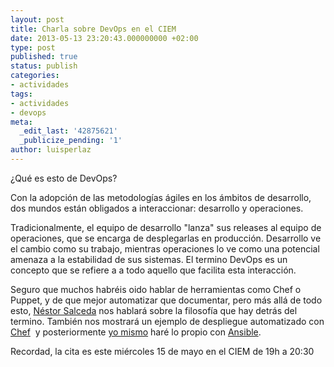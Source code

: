 ```yaml
---
layout: post
title: Charla sobre DevOps en el CIEM
date: 2013-05-13 23:20:43.000000000 +02:00
type: post
published: true
status: publish
categories:
- actividades
tags:
- actividades
- devops
meta:
  _edit_last: '42875621'
  _publicize_pending: '1'
author: luisperlaz
---
```

¿Qué es esto de DevOps?

Con la adopción de las metodologías ágiles en los ámbitos de
desarrollo,\
 dos mundos están obligados a interaccionar: desarrollo y operaciones.

Tradicionalmente, el equipo de desarrollo "lanza" sus releases al equipo
de operaciones, que se encarga de desplegarlas en producción. Desarrollo
ve el cambio como su trabajo, mientras operaciones lo ve como una
potencial amenaza a la estabilidad de sus sistemas. El termino DevOps es
un concepto que se refiere a a todo aquello que facilita esta
interacción.

Seguro que muchos habréis oido hablar de herramientas como Chef o
Puppet, y de que mejor automatizar que documentar, pero más allá de todo
esto, [Néstor
Salceda](https://twitter.com/nestorsalceda "Néstor Salceda") nos hablará
sobre la filosofía que hay detrás del termino. También nos mostrará un
ejemplo de despliegue automatizado con
[Chef](http://www.opscode.com/chef/‎ "Chef")  y posteriormente [yo
mismo](http://www.twitter.com/luisperlaz "yo mismo") haré lo propio con
[Ansible](http://ansible.cc/ "Ansible").

Recordad, la cita es este miércoles 15 de mayo en el CIEM de 19h a 20:30
